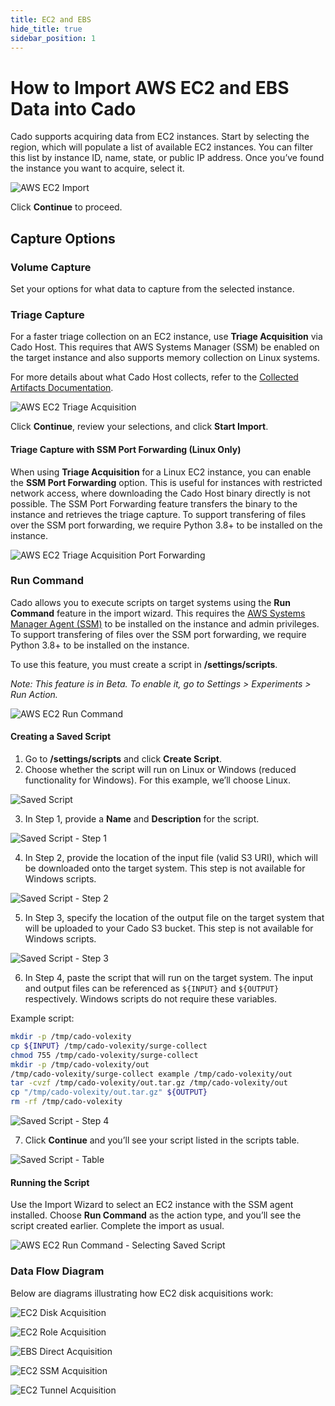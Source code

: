 ```yaml
---
title: EC2 and EBS
hide_title: true
sidebar_position: 1
---
```


# How to Import AWS EC2 and EBS Data into Cado

Cado supports acquiring data from EC2 instances. Start by selecting the region, which will populate a list of available EC2 instances. You can filter this list by instance ID, name, state, or public IP address. Once you’ve found the instance you want to acquire, select it.

![AWS EC2 Import](/img/aws-ec2.png)

Click **Continue** to proceed.

## Capture Options

### Volume Capture

Set your options for what data to capture from the selected instance.

### Triage Capture

For a faster triage collection on an EC2 instance, use **Triage Acquisition** via Cado Host. This requires that AWS Systems Manager (SSM) be enabled on the target instance and also supports memory collection on Linux systems.

For more details about what Cado Host collects, refer to the [Collected Artifacts Documentation](/cado/discovery-import/cado-host/intro).

![AWS EC2 Triage Acquisition](/img/aws-ec2-triage-acquisition.png)

Click **Continue**, review your selections, and click **Start Import**.

#### Triage Capture with SSM Port Forwarding (Linux Only)

When using **Triage Acquisition** for a Linux EC2 instance, you can enable the **SSM Port Forwarding** option. This is useful for instances with restricted network access, where downloading the Cado Host binary directly is not possible. The SSM Port Forwarding feature transfers the binary to the instance and retrieves the triage capture. To support transfering of files over the SSM port forwarding, we require Python 3.8+ to be installed on the instance.

![AWS EC2 Triage Acquisition Port Forwarding](/img/aws-ec2-triage-acquisition-ssm-port-forwarding.png)

### Run Command

Cado allows you to execute scripts on target systems using the **Run Command** feature in the import wizard. This requires the [AWS Systems Manager Agent (SSM)](https://docs.aws.amazon.com/systems-manager/latest/userguide/systems-manager-setting-up-ec2.html) to be installed on the instance and admin privileges. To support transfering of files over the SSM port forwarding, we require Python 3.8+ to be installed on the instance.

To use this feature, you must create a script in **/settings/scripts**. 

*Note: This feature is in Beta. To enable it, go to Settings > Experiments > Run Action.*

![AWS EC2 Run Command](/img/aws-ec2-runcommand1.png)

#### Creating a Saved Script

1. Go to **/settings/scripts** and click **Create Script**.
2. Choose whether the script will run on Linux or Windows (reduced functionality for Windows). For this example, we’ll choose Linux.

![Saved Script](/img/aws-ec2-runcommand2.png)

3. In Step 1, provide a **Name** and **Description** for the script.

![Saved Script - Step 1](/img/aws-ec2-runcommand3.png)

4. In Step 2, provide the location of the input file (valid S3 URI), which will be downloaded onto the target system. This step is not available for Windows scripts.

![Saved Script - Step 2](/img/aws-ec2-runcommand4.png)

5. In Step 3, specify the location of the output file on the target system that will be uploaded to your Cado S3 bucket. This step is not available for Windows scripts.

![Saved Script - Step 3](/img/aws-ec2-runcommand5.png)

6. In Step 4, paste the script that will run on the target system. The input and output files can be referenced as `${INPUT}` and `${OUTPUT}` respectively. Windows scripts do not require these variables.

Example script:

```bash
mkdir -p /tmp/cado-volexity
cp ${INPUT} /tmp/cado-volexity/surge-collect
chmod 755 /tmp/cado-volexity/surge-collect
mkdir -p /tmp/cado-volexity/out
/tmp/cado-volexity/surge-collect example /tmp/cado-volexity/out
tar -cvzf /tmp/cado-volexity/out.tar.gz /tmp/cado-volexity/out
cp "/tmp/cado-volexity/out.tar.gz" ${OUTPUT}
rm -rf /tmp/cado-volexity
```

![Saved Script - Step 4](/img/aws-ec2-runcommand6.png)

7. Click **Continue** and you’ll see your script listed in the scripts table.

![Saved Script - Table](/img/aws-ec2-runcommand7.png)

#### Running the Script

Use the Import Wizard to select an EC2 instance with the SSM agent installed. Choose **Run Command** as the action type, and you’ll see the script created earlier. Complete the import as usual.

![AWS EC2 Run Command - Selecting Saved Script](/img/aws-ec2-runcommand8.png)

### Data Flow Diagram

Below are diagrams illustrating how EC2 disk acquisitions work:

![EC2 Disk Acquisition](/img/import-aws-ec2-cross.png)

![EC2 Role Acquisition](/img/import-aws-ec2-role.png)

![EBS Direct Acquisition](/img/ebs-direct.png)

![EC2 SSM Acquisition](/img/ec2-ssm.png)

![EC2 Tunnel Acquisition](/img/ec2-tunnel.png)
